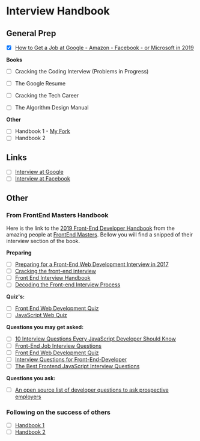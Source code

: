 # Interview Handbook

## General Prep
- [x] [How to Get a Job at Google - Amazon - Facebook - or Microsoft in 2019](https://youtu.be/6nODOtyHSBc)


**Books**
- [ ] Cracking the Coding Interview (Problems in Progress)
- [ ] The Google Resume

- [ ] Cracking the Tech Career
- [ ] The Algorithm Design Manual

**Other**
- [ ] Handbook 1 - [My Fork](https://github.com/caestrada/coding-interview-university)
- [ ] Handbook 2

## Links
- [ ] [Interview at Google](https://careers.google.com/how-we-hire/)
- [ ] [Interview at Facebook](https://www.facebook.com/careers/life/preparing-for-your-software-engineering-interview-at-facebook/)

## Other
### From FrontEnd Masters Handbook
Here is the link to the [2019 Front-End Developer Handbook](https://frontendmasters.com/books/front-end-handbook/2019/#3.8) from the amazing people at [FrontEnd Masters](https://frontendmasters.com/).
Bellow you will find a snipped of their interview section of the book.

**Preparing**
- [ ] [Preparing for a Front-End Web Development Interview in 2017](http://davidshariff.com/blog/preparing-for-a-front-end-web-development-interview-in-2017/)
- [ ] [Cracking the front-end interview](https://medium.freecodecamp.com/cracking-the-front-end-interview-9a34cd46237)
- [ ] [Front End Interview Handbook](https://github.com/yangshun/front-end-interview-handbook)
- [ ] [Decoding the Front-end Interview Process](https://dev.to/emmawedekind/decoding-the-front-end-interview-process-14dl)

**Quiz's:**
- [ ] [Front End Web Development Quiz](http://davidshariff.com/quiz/)
- [ ] [JavaScript Web Quiz](http://davidshariff.com/js-quiz/)

**Questions you may get asked:**
- [ ] [10 Interview Questions Every JavaScript Developer Should Know](https://medium.com/javascript-scene/10-interview-questions-every-javascript-developer-should-know-6fa6bdf5ad95)
- [ ] [Front-End Job Interview Questions](http://h5bp.github.io/Front-end-Developer-Interview-Questions/)
- [ ] [Front End Web Development Quiz](http://davidshariff.com/quiz/)
- [ ] [Interview Questions for Front-End-Developer](http://thatjsdude.com/interview/index.html)
- [ ] <a href="https://performancejs.com/post/hde6d32/The-Best-Frontend-JavaScript-Interview-Questions-(Written-by-a-Frontend-Engineer">The Best Frontend JavaScript Interview Questions</a>

**Questions you ask:**
- [ ] [An open source list of developer questions to ask prospective employers](https://github.com/ChiperSoft/InterviewThis)

### Following on the success of others

- [ ] [Handbook 1](https://github.com/jwasham/coding-interview-university)
- [ ] [Handbook 2](https://github.com/yangshun/front-end-interview-handbook)
